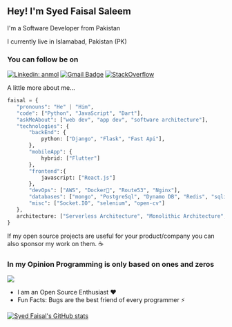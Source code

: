 <h2> Hey! I'm Syed Faisal Saleem </h2>

 I'm a Software Developer from Pakistan
 
 I currently live in Islamabad, Pakistan (PK)
 
 ### You can follow be on
[![Linkedin: anmol](https://img.shields.io/badge/-faisal-blue?style=flat-square&logo=Linkedin&logoColor=white&link=https://www.linkedin.com/in/syedfaisalsaleem/)](https://www.linkedin.com/in/syedfaisalsaleem/)
[![Gmail Badge](https://img.shields.io/badge/-Gmail-c14438?style=flat-square&logo=Gmail&logoColor=white&link=mailto:syedfaisalsaleem.100@gmail.com)](mailto:syedfaisalsaleem@gmail.com)
<a href="https://stackoverflow.com/users/14016700/syed-faisal" target="_blank">
<img alt="StackOverflow"
src="https://stackoverflow-badge.vercel.app/?userID=14016700" />
</a>

 A little more about me...  
 ```python
faisal = {
    "pronouns": "He" | "Him",
    "code": ["Python", "JavaScript", "Dart"],
    "askMeAbout": ["web dev", "app dev", "software architecture"],
    "technologies": {
        "backEnd": {
            python: ["Django", "Flask", "Fast Api"],
        },
        "mobileApp": {
            hybrid: ["Flutter"]
        },
        "frontend":{
            javascript: ["React.js"]
        },
        "devOps": ["AWS", "Docker🐳", "Route53", "Nginx"],
        "databases": ["mongo", "PostgreSql", "Dynamo DB", "Redis", "sqlite"],
        "misc": ["Socket.IO", "selenium", "open-cv"]
    },
    architecture: ["Serverless Architecture", "Monolithic Architecture","Single page applications"]
}
```
If my open source projects are useful for your product/company you can also sponsor my work on them. ☕

<h3> In my Opinion Programming is only based on ones and zeros </h3>
<a><img src="https://media.giphy.com/media/QpVUMRUJGokfqXyfa1/giphy-downsized.gif"> </a>

- I am an Open Source Enthusiast ❤️
- Fun Facts: Bugs are the best friend of every programmer ⚡

[![Syed Faisal's GitHub stats](https://github-readme-stats.vercel.app/api?username=syedfaisalsaleeem&count_private=true&show_icons=true&theme=radical)](https://github.com/syedfaisalsaleeem/github-readme-stats)
